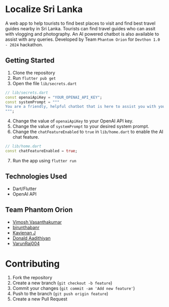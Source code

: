 # Localize Sri Lanka

A web app to help tourists to find best places to visit and find best travel guides nearby in Sri Lanka.
Tourists can find travel guides who can assit with vlogging and photography.
An AI powered chatbot is also available to assist with any queries.
Developed by Team `Phantom Orion` for `Devthon 1.0 - 2024` hackathon.

## Getting Started

1. Clone the repository
2. Run `flutter pub get`
3. Open the file `lib/secrets.dart`
```dart
// lib/secrets.dart
const openaiApiKey = "YOUR_OPENAI_API_KEY";
const systemPrompt = """
You are a friendly, helpful chatbot that is here to assist you with your questions.
""";
```
4. Change the value of `openaiApiKey` to your OpenAI API key.
5. Change the value of `systemPrompt` to your desired system prompt.
6. Change the `chatFeatureEnabled` to `true` in `lib/home.dart` to enable the AI chat feature.
```dart
// lib/home.dart
const chatFeatureEnabled = true;
```
7. Run the app using `flutter run`

## Technologies Used

- Dart/Flutter
- OpenAI API

## Team Phantom Orion

- [Vimosh Vasanthakumar](https://github.com/vimosh0812)
- [birunthabanr](https://github.com/birunthabanr)
- [Kavienan J](https://github.com/kavienanj)
- [Donald Aadithiyan](https://github.com/DonaldAadithiyan)
- [VarunRaj004](https://github.com/VarunRaj004)

# Contributing

1. Fork the repository
2. Create a new branch (`git checkout -b feature`)
3. Commit your changes (`git commit -am 'Add new feature'`)
4. Push to the branch (`git push origin feature`)
5. Create a new Pull Request

